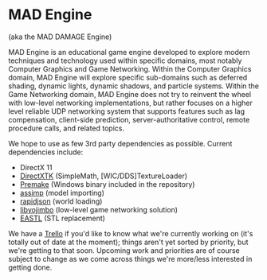# MAD Engine
(aka the MAD DAMAGE Engine)

MAD Engine is an educational game engine developed to explore modern techniques and technology used within specific domains, most notably Computer Graphics and Game Networking.
Within the Computer Graphics domain, MAD Engine will explore specific sub-domains such as deferred shading, dynamic lights, dynamic shadows, and particle systems.
Within the Game Networking domain, MAD Engine does not try to reinvent the wheel with low-level networking implementations, but rather focuses on a higher level reliable UDP networking system that supports features such as lag compensation, client-side prediction, server-authoritative control, remote procedure calls, and related topics.

We hope to use as few 3rd party dependencies as possible. Current dependencies include:

+ DirectX 11
+ [DirectXTK](https://github.com/Microsoft/DirectXTK) (SimpleMath, [WIC/DDS]TextureLoader)
+ [Premake](https://github.com/premake/premake-core) (Windows binary included in the repository)
+ [assimp](https://github.com/assimp/assimp) (model importing)
+ [rapidjson](https://github.com/miloyip/rapidjson) (world loading)
+ [libyojimbo](https://github.com/networkprotocol/libyojimbo) (low-level game networking solution)
+ [EASTL](https://github.com/electronicarts/EASTL) (STL replacement)

We have a [Trello](https://trello.com/b/pOoAXZ8c) if you'd like to know what we're currently working on (it's totally out of date at the moment); things aren't yet sorted by priority, but we're getting to that soon. Upcoming work and priorities are of course subject to change as we come across things we're more/less interested in getting done.
